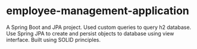 # employee-management-application
A Spring Boot and JPA project. Used custom queries to query h2 database. Use Spring JPA to create and persist objects to database using view interface. Built using SOLID principles. 
